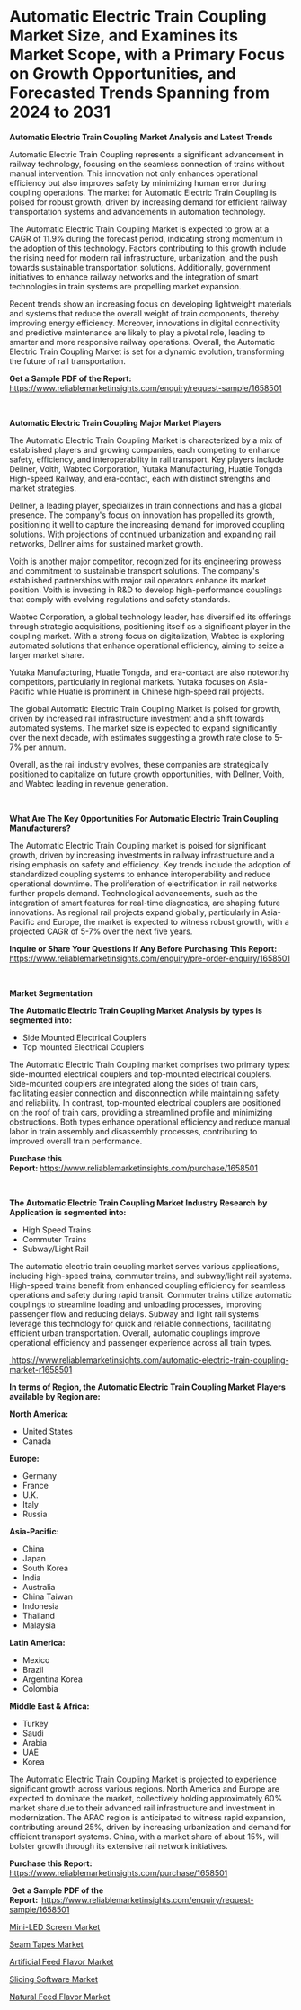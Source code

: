 <p><h1>Automatic Electric Train Coupling Market Size, and Examines its Market Scope, with a Primary Focus on Growth Opportunities, and Forecasted Trends Spanning from 2024 to 2031</h1></p><p><strong>Automatic Electric Train Coupling Market Analysis and Latest Trends</strong></p>
<p><p>Automatic Electric Train Coupling represents a significant advancement in railway technology, focusing on the seamless connection of trains without manual intervention. This innovation not only enhances operational efficiency but also improves safety by minimizing human error during coupling operations. The market for Automatic Electric Train Coupling is poised for robust growth, driven by increasing demand for efficient railway transportation systems and advancements in automation technology.</p><p>The Automatic Electric Train Coupling Market is expected to grow at a CAGR of 11.9% during the forecast period, indicating strong momentum in the adoption of this technology. Factors contributing to this growth include the rising need for modern rail infrastructure, urbanization, and the push towards sustainable transportation solutions. Additionally, government initiatives to enhance railway networks and the integration of smart technologies in train systems are propelling market expansion. </p><p>Recent trends show an increasing focus on developing lightweight materials and systems that reduce the overall weight of train components, thereby improving energy efficiency. Moreover, innovations in digital connectivity and predictive maintenance are likely to play a pivotal role, leading to smarter and more responsive railway operations. Overall, the Automatic Electric Train Coupling Market is set for a dynamic evolution, transforming the future of rail transportation.</p></p>
<p><strong>Get a Sample PDF of the Report:&nbsp;</strong> <a href="https://www.reliablemarketinsights.com/enquiry/request-sample/1658501?utm_campaign=1337&utm_medium=2&utm_source=Github&utm_content=ia&utm_term=28092024&utm_id=automatic-electric-train-coupling">https://www.reliablemarketinsights.com/enquiry/request-sample/1658501</a></p>
<p>&nbsp;</p>
<p><strong>Automatic Electric Train Coupling Major Market Players</strong></p>
<p><p>The Automatic Electric Train Coupling Market is characterized by a mix of established players and growing companies, each competing to enhance safety, efficiency, and interoperability in rail transport. Key players include Dellner, Voith, Wabtec Corporation, Yutaka Manufacturing, Huatie Tongda High-speed Railway, and era-contact, each with distinct strengths and market strategies.</p><p>Dellner, a leading player, specializes in train connections and has a global presence. The company's focus on innovation has propelled its growth, positioning it well to capture the increasing demand for improved coupling solutions. With projections of continued urbanization and expanding rail networks, Dellner aims for sustained market growth.</p><p>Voith is another major competitor, recognized for its engineering prowess and commitment to sustainable transport solutions. The company's established partnerships with major rail operators enhance its market position. Voith is investing in R&D to develop high-performance couplings that comply with evolving regulations and safety standards.</p><p>Wabtec Corporation, a global technology leader, has diversified its offerings through strategic acquisitions, positioning itself as a significant player in the coupling market. With a strong focus on digitalization, Wabtec is exploring automated solutions that enhance operational efficiency, aiming to seize a larger market share.</p><p>Yutaka Manufacturing, Huatie Tongda, and era-contact are also noteworthy competitors, particularly in regional markets. Yutaka focuses on Asia-Pacific while Huatie is prominent in Chinese high-speed rail projects.</p><p>The global Automatic Electric Train Coupling Market is poised for growth, driven by increased rail infrastructure investment and a shift towards automated systems. The market size is expected to expand significantly over the next decade, with estimates suggesting a growth rate close to 5-7% per annum.</p><p>Overall, as the rail industry evolves, these companies are strategically positioned to capitalize on future growth opportunities, with Dellner, Voith, and Wabtec leading in revenue generation.</p></p>
<p>&nbsp;</p>
<p><strong>What Are The Key Opportunities For Automatic Electric Train Coupling Manufacturers?</strong></p>
<p><p>The Automatic Electric Train Coupling market is poised for significant growth, driven by increasing investments in railway infrastructure and a rising emphasis on safety and efficiency. Key trends include the adoption of standardized coupling systems to enhance interoperability and reduce operational downtime. The proliferation of electrification in rail networks further propels demand. Technological advancements, such as the integration of smart features for real-time diagnostics, are shaping future innovations. As regional rail projects expand globally, particularly in Asia-Pacific and Europe, the market is expected to witness robust growth, with a projected CAGR of 5-7% over the next five years.</p></p>
<p><strong>Inquire or Share Your Questions If Any Before Purchasing This Report:</strong> <a href="https://www.reliablemarketinsights.com/enquiry/pre-order-enquiry/1658501?utm_campaign=1337&utm_medium=2&utm_source=Github&utm_content=ia&utm_term=28092024&utm_id=automatic-electric-train-coupling">https://www.reliablemarketinsights.com/enquiry/pre-order-enquiry/1658501</a></p>
<p>&nbsp;</p>
<p><strong>Market Segmentation</strong></p>
<p><strong>The Automatic Electric Train Coupling Market Analysis by types is segmented into:</strong></p>
<p><ul><li>Side Mounted Electrical Couplers</li><li>Top mounted Electrical Couplers</li></ul></p>
<p><p>The Automatic Electric Train Coupling market comprises two primary types: side-mounted electrical couplers and top-mounted electrical couplers. Side-mounted couplers are integrated along the sides of train cars, facilitating easier connection and disconnection while maintaining safety and reliability. In contrast, top-mounted electrical couplers are positioned on the roof of train cars, providing a streamlined profile and minimizing obstructions. Both types enhance operational efficiency and reduce manual labor in train assembly and disassembly processes, contributing to improved overall train performance.</p></p>
<p><strong>Purchase this Report:&nbsp;</strong><a href="https://www.reliablemarketinsights.com/purchase/1658501?utm_campaign=1337&utm_medium=2&utm_source=Github&utm_content=ia&utm_term=28092024&utm_id=automatic-electric-train-coupling">https://www.reliablemarketinsights.com/purchase/1658501</a></p>
<p>&nbsp;</p>
<p><strong>The Automatic Electric Train Coupling Market Industry Research by Application is segmented into:</strong></p>
<p><ul><li>High Speed Trains</li><li>Commuter Trains</li><li>Subway/Light Rail</li></ul></p>
<p><p>The automatic electric train coupling market serves various applications, including high-speed trains, commuter trains, and subway/light rail systems. High-speed trains benefit from enhanced coupling efficiency for seamless operations and safety during rapid transit. Commuter trains utilize automatic couplings to streamline loading and unloading processes, improving passenger flow and reducing delays. Subway and light rail systems leverage this technology for quick and reliable connections, facilitating efficient urban transportation. Overall, automatic couplings improve operational efficiency and passenger experience across all train types.</p></p>
<p><a href="https://www.reliablemarketinsights.com/automatic-electric-train-coupling-market-r1658501?utm_campaign=1337&utm_medium=2&utm_source=Github&utm_content=ia&utm_term=28092024&utm_id=automatic-electric-train-coupling">&nbsp;https://www.reliablemarketinsights.com/automatic-electric-train-coupling-market-r1658501</a></p>
<p><strong>In terms of Region, the Automatic Electric Train Coupling Market Players available by Region are:</strong></p>
<p>
    <p> <strong> North America: </strong>
        <ul>
            <li>United States</li>
            <li>Canada</li>
        </ul>
        </p> 
    <p> <strong> Europe: </strong>
        <ul>
            <li>Germany</li>
            <li>France</li>
            <li>U.K.</li>
            <li>Italy</li>
            <li>Russia</li>
        </ul>
        </p> 
    <p> <strong> Asia-Pacific: </strong>
        <ul>
            <li>China</li>
            <li>Japan</li>
            <li>South Korea</li>
            <li>India</li>
            <li>Australia</li>
            <li>China Taiwan</li>
            <li>Indonesia</li>
            <li>Thailand</li>
            <li>Malaysia</li>
        </ul>
        </p> 
    <p> <strong> Latin America: </strong>
        <ul>
            <li>Mexico</li>
            <li>Brazil</li>
            <li>Argentina Korea</li>
            <li>Colombia</li>
        </ul>
        </p> 
    <p> <strong> Middle East & Africa: </strong>
        <ul>
            <li>Turkey</li>
            <li>Saudi</li>
            <li>Arabia</li>
            <li>UAE</li>
            <li>Korea</li>
        </ul>
    </p>
    </p>
<p><p>The Automatic Electric Train Coupling Market is projected to experience significant growth across various regions. North America and Europe are expected to dominate the market, collectively holding approximately 60% market share due to their advanced rail infrastructure and investment in modernization. The APAC region is anticipated to witness rapid expansion, contributing around 25%, driven by increasing urbanization and demand for efficient transport systems. China, with a market share of about 15%, will bolster growth through its extensive rail network initiatives.</p></p>
<p><strong>Purchase this Report: </strong><a href="https://www.reliablemarketinsights.com/purchase/1658501?utm_campaign=1337&utm_medium=2&utm_source=Github&utm_content=ia&utm_term=28092024&utm_id=automatic-electric-train-coupling">https://www.reliablemarketinsights.com/purchase/1658501</a></p>
<p>&nbsp;<strong>Get a Sample PDF of the Report:&nbsp;&nbsp;</strong><a href="https://www.reliablemarketinsights.com/enquiry/request-sample/1658501?utm_campaign=1337&utm_medium=2&utm_source=Github&utm_content=ia&utm_term=28092024&utm_id=automatic-electric-train-coupling">https://www.reliablemarketinsights.com/enquiry/request-sample/1658501</a></p>
<p><strong></strong></p>
<p><p><a href="https://github.com/Krish2023na/Market-Research-Report-List-6/blob/main/mini-led-screen-market.md?utm_campaign=1337&utm_medium=2&utm_source=Github&utm_content=ia&utm_term=28092024&utm_id=automatic-electric-train-coupling">Mini-LED Screen Market</a></p><p><a href="https://www.linkedin.com/pulse/how-seam-tapes-market-changing-from-2024-2031-market-voyant-bulxe?trackingId=vkP5oHBuQFeJlqvFaoVHZw%3D%3D&utm_campaign=1337&utm_medium=2&utm_source=Github&utm_content=ia&utm_term=28092024&utm_id=automatic-electric-train-coupling">Seam Tapes Market</a></p><p><a href="https://issuu.com/reportprime-2/docs/artificial-feed-flavor-market-size-_2ede4788c0ecb7?utm_campaign=1337&utm_medium=2&utm_source=Github&utm_content=ia&utm_term=28092024&utm_id=automatic-electric-train-coupling">Artificial Feed Flavor Market</a></p><p><a href="https://www.linkedin.com/pulse/evaluating-global-slicing-software-market-trends-growth-akxzf?trackingId=KQ%2BR2sHaTV2PE6Xuz0hXcw%3D%3D&utm_campaign=1337&utm_medium=2&utm_source=Github&utm_content=ia&utm_term=28092024&utm_id=automatic-electric-train-coupling">Slicing Software Market</a></p><p><a href="https://issuu.com/reportprime-2/docs/natural-feed-flavor-market-size-203_75b2a657b97e72?utm_campaign=1337&utm_medium=2&utm_source=Github&utm_content=ia&utm_term=28092024&utm_id=automatic-electric-train-coupling">Natural Feed Flavor Market</a></p></p>